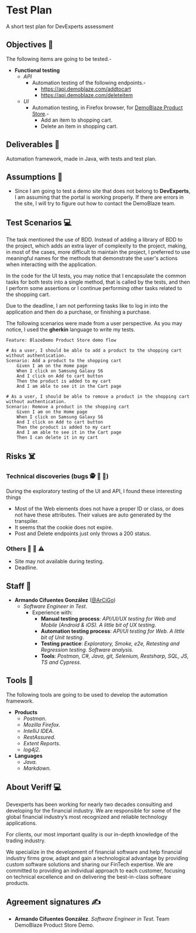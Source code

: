 
# Test Plan

A short test plan for DevExperts assessment

## Objectives 🎯

The following items are going to be tested.-

* **Functional testing**
    * *API*
        * Automation testing of the following endpoints.-
            * https://api.demoblaze.com/addtocart
            * https://api.demoblaze.com/deleteitem
    * *UI*
        * Automation testing, in Firefox browser, for [DemoBlaze Product Store](https://www.demoblaze.com/index.html).-
            * Add an item to shopping cart.
            * Delete an item in shopping cart.

## Deliverables 💼

Automation framework, made in Java, with tests and test plan.

## Assumptions 🤔

* Since I am going to test a demo site that does not belong to **DevExperts**, I am assuming that the portal is working properly. If there are errors in the site, I will try to figure out how to contact the DemoBlaze team.

## Test Scenarios 💻

The task mentioned the use of BDD. Instead of adding a library of BDD to the project, which adds an extra layer of complexity to the project, making, in most of the cases, more difficult to maintain the project, I preferred to use meaningful names for the methods that demonstrate the user's actions when interacting with the application.

In the code for the UI tests, you may notice that I encapsulate the common tasks for both tests into a single method, that is called by the tests, and then I perform some assertions or I continue performing other tasks related to the shopping cart.

Due to the deadline, I am not performing tasks like to log in into the application and then do a purchase, or finishing a purchase.

The following scenarios were made from a user perspective. As you may notice, I used the **gherkin** language to write my tests.

```gherkin
Feature: BlazeDemo Product Store demo flow

# As a user, I should be able to add a product to the shopping cart without authentication.
Scenario: Add a product to the shopping cart
    Given I am on the Home page
    When I click on Samsung Galaxy S6
    And I click on Add to cart button
    Then the product is added to my cart
    And I am able to see it in the Cart page 

# As a user, I should be able to remove a product in the shopping cart without authentication.
Scenario: Remove a product in the shopping cart
    Given I am on the Home page
    When I click on Samsung Galaxy S6
    And I click on Add to cart button
    Then the product is added to my cart
    And I am able to see it in the Cart page
    Then I can delete it in my cart
```
## Risks ☠️

### Technical discoveries (bugs 🕵️ 🔎 🐞)

During the exploratory testing of the UI and API, I found these interesting things

* Most of the Web elements does not have a proper ID or class, or does not have these attributes. Their values are auto generated by the transpiler.
* It seems that the cookie does not expire.
* Post and Delete endpoints just only throws a 200 status.

### Others 📄 💉 ⚠️

* Site may not available during testing.
* Deadline.

## Staff 🧍

- **Armando Cifuentes González** ([@ArCiGo](https://www.linkedin.com/in/arcigo/))
    * _Software Engineer in Test_.
        * Experience with:
            * **Manual testing process**: _API/UI/UX testing for Web and Mobile (Android & iOS). A little bit of UX testing_.
            * **Automation testing process**: _API/UI testing for Web. A little bit of Unit testing_.
            * **Testing practice**: _Exploratory, Smoke, e2e, Retesting and Regression testing. Software analysis_.
            * **Tools**: _Postman, C#, Java, git, Selenium, Restsharp, SQL, JS, TS and Cypress_.

## Tools 🔨

The following tools are going to be used to develop the automation framework.

* **Products**
    * _Postman_.
    * _Mozilla Firefox_.
    * _IntelliJ IDEA_.
    * _RestAssured_.
    * _Extent Reports_.
    * _log4j2_.
* **Languages**
    * _Java._
    * _Markdown_.

## About Veriff 💻

Devexperts has been working for nearly two decades consulting and developing for the financial industry. We are responsible for some of the global financial industry’s most recognized and reliable technology applications.

For clients, our most important quality is our in-depth knowledge of the trading industry.

We specialize in the development of financial software and help financial industry firms grow, adapt and gain a technological advantage by providing custom software solutions and sharing our FinTech expertise. We are committed to providing an individual approach to each customer, focusing on technical excellence and on delivering the best-in-class software products.

## Agreement signatures ✍️

* **Armando Cifuentes González**. *Software Engineer in Test*. Team DemoBlaze Product Store Demo.
